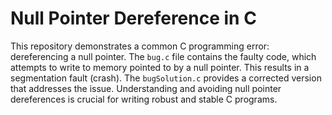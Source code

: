 # Null Pointer Dereference in C
This repository demonstrates a common C programming error: dereferencing a null pointer.  The `bug.c` file contains the faulty code, which attempts to write to memory pointed to by a null pointer. This results in a segmentation fault (crash). The `bugSolution.c` provides a corrected version that addresses the issue.  Understanding and avoiding null pointer dereferences is crucial for writing robust and stable C programs.